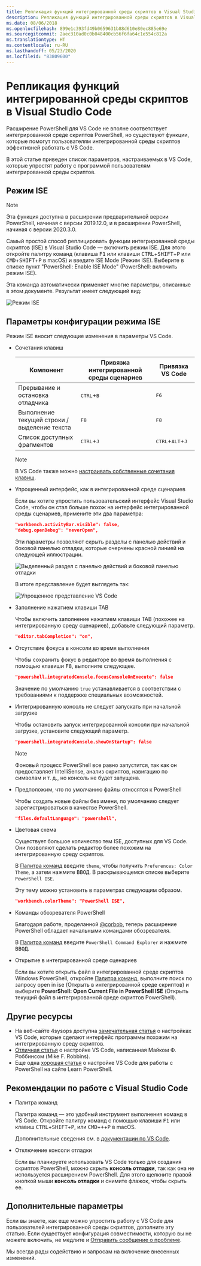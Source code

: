```yaml
---
title: Репликация функций интегрированной среды скриптов в Visual Studio Code
description: Репликация функций интегрированной среды скриптов в Visual Studio Code
ms.date: 08/06/2018
ms.openlocfilehash: 899e1c393fd49b0659631b88d610e80ec885e69e
ms.sourcegitcommit: 2aec310ad0c0b048400cb56f6fa64c1e554c812a
ms.translationtype: HT
ms.contentlocale: ru-RU
ms.lasthandoff: 05/23/2020
ms.locfileid: "83809600"
---
```

# <a name="how-to-replicate-the-ise-experience-in-visual-studio-code"></a>Репликация функций интегрированной среды скриптов в Visual Studio Code

Расширение PowerShell для VS Code не вполне соответствует интегрированной среде скриптов PowerShell, но существуют функции, которые помогут пользователям интегрированной среды скриптов эффективней работать с VS Code.

В этой статье приведен список параметров, настраиваемых в VS Code, которые упростят работу с программой пользователям интегрированной среды скриптов.

## <a name="ise-mode"></a>Режим ISE

> [!NOTE]
> Эта функция доступна в расширении предварительной версии PowerShell, начиная с версии 2019.12.0, и в расширении PowerShell, начиная с версии 2020.3.0.

Самый простой способ реплицировать функции интегрированной среды скриптов (ISE) в Visual Studio Code — включить режим ISE.
Для этого откройте палитру команд (клавиша <kbd>F1</kbd> или клавиши <kbd>CTRL</kbd>+<kbd>SHIFT</kbd>+<kbd>P</kbd> или <kbd>CMD</kbd>+<kbd>SHIFT</kbd>+<kbd>P</kbd> в macOS) и введите ISE Mode (Режим ISE). Выберите в списке пункт "PowerShell: Enable ISE Mode" (PowerShell: включить режим ISE).

Эта команда автоматически применяет многие параметры, описанные в этом документе. Результат имеет следующий вид:

![Режим ISE](media/How-To-Replicate-the-ISE-Experience-In-VSCode/3-ise-mode.png)

## <a name="ise-mode-configuration-settings"></a>Параметры конфигурации режима ISE

Режим ISE вносит следующие изменения в параметры VS Code.

- Сочетания клавиш

  |               Компонент                |         Привязка интегрированной среды сценариев          |              Привязка VS Code                |
  | ------------------------------------- | ---------------------------- | ------------------------------------------- |
  | Прерывание и остановка отладчика          | <kbd>CTRL</kbd>+<kbd>B</kbd> | <kbd>F6</kbd>                               |
  | Выполнение текущей строки / выделение текста | <kbd>F8</kbd>                | <kbd>F8</kbd>                               |
  | Список доступных фрагментов               | <kbd>CTRL</kbd>+<kbd>J</kbd> | <kbd>CTRL</kbd>+<kbd>ALT</kbd>+<kbd>J</kbd> |

  > [!NOTE]
  > В VS Code также можно [настраивать собственные сочетания клавиш](https://code.visualstudio.com/docs/getstarted/keybindings#_custom-keybindings-for-refactorings).

- Упрощенный интерфейс, как в интегрированной среде сценариев

  Если вы хотите упростить пользовательский интерфейс Visual Studio Code, чтобы он стал больше похож на интерфейс интегрированной среды сценариев, примените эти два параметра:

  ```json
  "workbench.activityBar.visible": false,
  "debug.openDebug": "neverOpen",
  ```

  Эти параметры позволяют скрыть разделы с панелью действий и боковой панелью отладки, которые очерчены красной линией на следующей иллюстрации.

  ![Выделенный раздел с панелью действий и боковой панелью отладки](media/How-To-Replicate-the-ISE-Experience-In-VSCode/1-highlighted-sidebar.png)

  В итоге представление будет выглядеть так:

  ![Упрощенное представление VS Code](media/How-To-Replicate-the-ISE-Experience-In-VSCode/2-simplified-ui.png)

- Заполнение нажатием клавиши TAB

  Чтобы включить заполнение нажатием клавиши TAB (похожее на интегрированную среду сценариев), добавьте следующий параметр.

  ```json
  "editor.tabCompletion": "on",
  ```

- Отсутствие фокуса в консоли во время выполнения

  Чтобы сохранить фокус в редакторе во время выполнения с помощью клавиши <kbd>F8</kbd>, выполните следующее.

  ```json
  "powershell.integratedConsole.focusConsoleOnExecute": false
  ```

  Значение по умолчанию `true` устанавливается в соответствии с требованиями к поддержке специальных возможностей.

- Интегрированную консоль не следует запускать при начальной загрузке

  Чтобы остановить запуск интегрированной консоли при начальной загрузке, установите следующий параметр.

  ```json
  "powershell.integratedConsole.showOnStartup": false
  ```

  > [!NOTE]
  > Фоновый процесс PowerShell все равно запустится, так как он предоставляет IntelliSense, анализ скриптов, навигацию по символам и т. д., но консоль не будет запущена.

- Предположим, что по умолчанию файлы относятся к PowerShell

  Чтобы создать новые файлы без имени, по умолчанию следует зарегистрироваться в качестве PowerShell.

  ```json
  "files.defaultLanguage": "powershell",
  ```

- Цветовая схема

  Существует большое количество тем ISE, доступных для VS Code. Они позволяют сделать редактор более похожим на интегрированную среду скриптов.

  В [Палитра команд][] введите `theme`, чтобы получить `Preferences: Color Theme`, а затем нажмите <kbd>ВВОД</kbd>. В раскрывающемся списке выберите `PowerShell ISE`.

  Эту тему можно установить в параметрах следующим образом.

  ```json
  "workbench.colorTheme": "PowerShell ISE",
  ```

- Команды обозревателя PowerShell

  Благодаря работе, проделанной [@corbob](https://github.com/corbob), теперь расширение PowerShell обладает начальными командами обозревателя.

  В [Палитра команд][] введите `PowerShell Command Explorer` и нажмите <kbd>ВВОД</kbd>.

- Открытие в интегрированной среде сценариев

  Если вы хотите открыть файл в интегрированной среде скриптов Windows PowerShell, откройте [Палитра команд][], выполните поиск по запросу open in ise (Открыть в интегрированной среде скриптов) и выберите **PowerShell: Open Current File in PowerShell ISE** (Открыть текущий файл в интегрированной среде скриптов PowerShell).

## <a name="other-resources"></a>Другие ресурсы

- На веб-сайте 4sysops доступна [замечательная статья][4sysops] о настройках VS Code, которые сделают интерфейс программы похожим на интегрированную среду скриптов.
- [Отличная статья][mikefrobbins] о настройке VS Code, написанная Майком Ф. Роббинсом (Mike F. Robbins).
- Еще одна [хорошая статья][learnpwsh] о настройке VS Code для работы с PowerShell на сайте Learn PowerShell.

## <a name="vs-code-tips"></a>Рекомендации по работе с Visual Studio Code

- Палитра команд

  Палитра команд — это удобный инструмент выполнения команд в VS Code. Откройте палитру команд с помощью клавиши <kbd>F1</kbd> или клавиш <kbd>CTRL</kbd>+<kbd>SHIFT</kbd>+<kbd>P</kbd>, или <kbd>CMD</kbd>+<kbd>+</kbd>+<kbd>P</kbd> в macOS.

  Дополнительные сведения см. в [документации по VS Code][vsc-docs].

- Отключение консоли отладки

  Если вы планируете использовать VS Code только для создания скриптов PowerShell, можно скрыть **консоль отладки**, так как она не используется расширением PowerShell. Для этого щелкните правой кнопкой мыши **консоль отладки** и снимите флажок, чтобы скрыть ее.

## <a name="more-settings"></a>Дополнительные параметры

Если вы знаете, как еще можно упростить работу с VS Code для пользователей интегрированной среды скриптов, дополните эту статью. Если существует конфигурация совместимости, которую вы не можете включить, не медлите и [Отправить сообщение о проблеме][].

Мы всегда рады содействию и запросам на включение внесенных изменений.

<!-- link references -->
[vsc-docs]: https://code.visualstudio.com/docs/getstarted/userinterface#_command-palette
[Палитра команд]: #vs-code-tips
[Отправить сообщение о проблеме]: https://github.com/PowerShell/VSCode-powershell/issues/new/choose

[4sysops]: https://4sysops.com/archives/make-visual-studio-code-look-and-behave-like-powershell-ise/
[mikefrobbins]: https://mikefrobbins.com/2017/08/24/how-to-install-visual-studio-code-and-configure-it-as-a-replacement-for-the-powershell-ise/
[learnpwsh]: https://www.learnpwsh.com/setup-vs-code-for-powershell/
